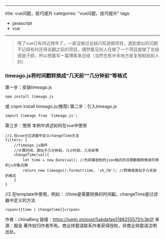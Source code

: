 
---
title: vue问题，技巧提升
categories: "vue问题，技巧提升"
tags:
  - javascript
  - vue
---

> 用了vue已有将近两年了，一直没做过总结只知道做项目，遇到类似的问题不记得有时还得去翻之前的项目，偶然看见别人在做了一个项目就做了总结很是汗颜，所以想着写一篇博客来总结（当然也有许多地方是复制粘贴别人的）

### timeago.js将时间戳转换成“几天前”“几分钟前”等格式

第一步：安装timeago.js
```
npm install timeago.js
```
或
cnpm install timeago.js(推荐)
第二步：引入timeago.js
```
import timeago from 'timeago.js';
```
第三步：使用
本例中讲述如何在vue中使用
```
//1.在vue分过滤器中定义changeTime方法
filters: {
    //timeago.js插件
    //计算时间，类似于几分钟前，几小时前，几天前等
    changeTime(val){
        let time = new Date(val); //先将接收到的json格式的日期数据转换成可用的js对象日期
        return new timeago().format(time, 'zh_CN'); //转换成类似于几天前的格式
    }
}
```
//2.在template中使用，例如：
//time是需要转换的时间戳，changeTime是过滤器中定义的方法
```
<span>{{time | changeTime}}</span>
```

作者：chinaBerg
链接：https://juejin.im/post/5abda1ae51882555731c3b0f
来源：掘金
著作权归作者所有。商业转载请联系作者获得授权，非商业转载请注明出处。
